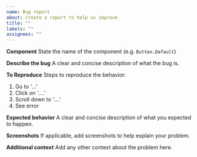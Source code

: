 ```yaml
---
name: Bug report
about: Create a report to help us improve
title: ""
labels: ""
assignees: ""
---
```


**Component**
State the name of the component (e.g. `Button.Default`)

**Describe the bug**
A clear and concise description of what the bug is.

**To Reproduce**
Steps to reproduce the behavior:

1. Go to '...'
2. Click on '....'
3. Scroll down to '....'
4. See error

**Expected behavior**
A clear and concise description of what you expected to happen.

**Screenshots**
If applicable, add screenshots to help explain your problem.

**Additional context**
Add any other context about the problem here.

